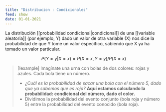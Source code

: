 ```yaml
---
title: "Distribucion : Condicionales"
feed: show
date: 01-01-2021
---
```


La distribución [[probabilidad condicional|condicional]] de una [[variable aleatoria]] (por ejemplo, Y) dado un valor de otra variable (X) nos dice la probabilidad de que Y tome un valor específico, sabiendo que X ya ha tomado un valor particular.

$$P(Y = y | X = x) = P(X = x, Y = y) / P(X = x)$$

>[!example]
>Imagínate una urna con bolas de dos colores: rojas y azules. Cada bola tiene un número.
>- *¿Cuál es la probabilidad de sacar una bola con el número 5, dado que ya sabemos que es roja?*
**Aquí estamos calculando la probabilidad: condicional del número, dado el color.**
>- Dividimos la probabilidad del evento conjunto (bola roja y número 5) entre la probabilidad del evento conocido (bola roja).

